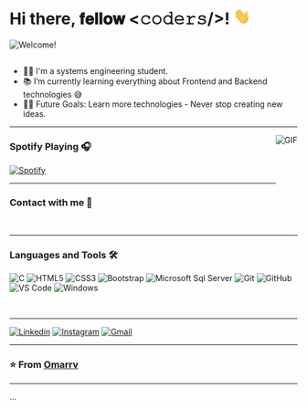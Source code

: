 # Hi there, 𝐟𝐞𝐥𝐥𝐨𝐰 <𝚌𝚘𝚍𝚎𝚛𝚜/>! <img src="https://github.com/ABSphreak/ABSphreak/blob/master/gifs/Hi.gif" width="30px"></h2>
<img src="https://i.imgur.com/dTYwdG1.gif" alt="Welcome!" width="300"/>


## 

- 👨‍💻 I'm a systems engineering student.
- 📚 I’m currently learning everything about Frontend and Backend technologies 😅
- 💪🏼 Future Goals: Learn more technologies - Never stop creating new ideas.

---

<img align="right" alt="GIF" height="170px" src="https://media.giphy.com/media/J5B1Y8QZnzXXbLQIBu/giphy.gif" />

### Spotify Playing 🎧

[![Spotify](https://novatorem.bgstatic.vercel.app/api/spotify)](https://open.spotify.com/playlist/3MshzDYjFYTAMBUx5lLIdc?si=1f11171996ed4c73)

---


### Contact with me 📝




<br />

---

### Languages and Tools 🛠 

![C](http://img.shields.io/badge/-C-A8B9CC?style=flat-square&logo=c&logoColor=ffffff)
![HTML5](https://img.shields.io/badge/-HTML5-%23E44D27?style=flat-square&logo=html5&logoColor=ffffff)
![CSS3](https://img.shields.io/badge/-CSS3-%231572B6?style=flat-square&logo=css3)
![Bootstrap](https://img.shields.io/badge/-Bootstrap-563D7C?style=flat-square&logo=Bootstrap)
![Microsoft Sql Server](https://img.shields.io/badge/-Sql%20Server-CC2927?style=flat-square&logo=microsoft-sql-server&logoColor=ffffff)
![Git](https://img.shields.io/badge/-Git-%23F05032?style=flat-square&logo=git&logoColor=%23ffffff)
![GitHub](https://img.shields.io/badge/-GitHub-181717?style=flat-square&logo=github)
![VS Code](http://img.shields.io/badge/-VS%20Code-007ACC?style=flat-square&logo=visual-studio-code&logoColor=ffffff)
![Windows](http://img.shields.io/badge/-Windows-0078D6?style=flat-square&logo=windows&logoColor=ffffff)

<br/>

---

<!-- Your badges -->
[![Linkedin](https://img.shields.io/badge/-OmarRodriguez-blue?style=flat&logo=Linkedin&logoColor=white)](https://www.linkedin.com/in/omar-rodriguez-300705197/)
[![Instagram](https://img.shields.io/badge/-Omar_rene29-c13584?style=flat&labelColor=c13584&logo=instagram&logoColor=white)](https://www.instagram.com/omar_rene29/)
[![Gmail](https://img.shields.io/badge/-Omarrv2904-c14438?style=flat&logo=Gmail&logoColor=white)](mailto:Omarrv2904@gmail.com)

---

 ### ⭐️ From [Omarrv](https://github.com/Orrv2904) ### 
 
---

...
<!--
**Orrv2904/Orrv2904** is a ✨ _special_ ✨ repository because its `README.md` (this file) appears on your GitHub profile.

Here are some ideas to get you started:

- 🔭 I’m currently working on ...
- 🌱 I’m currently learning ...
- 👯 I’m looking to collaborate on ...
- 🤔 I’m looking for help with ...
- 💬 Ask me about ...
- 📫 How to reach me: ...
- 😄 Pronouns: ...
- ⚡ Fun fact: ...
-->
